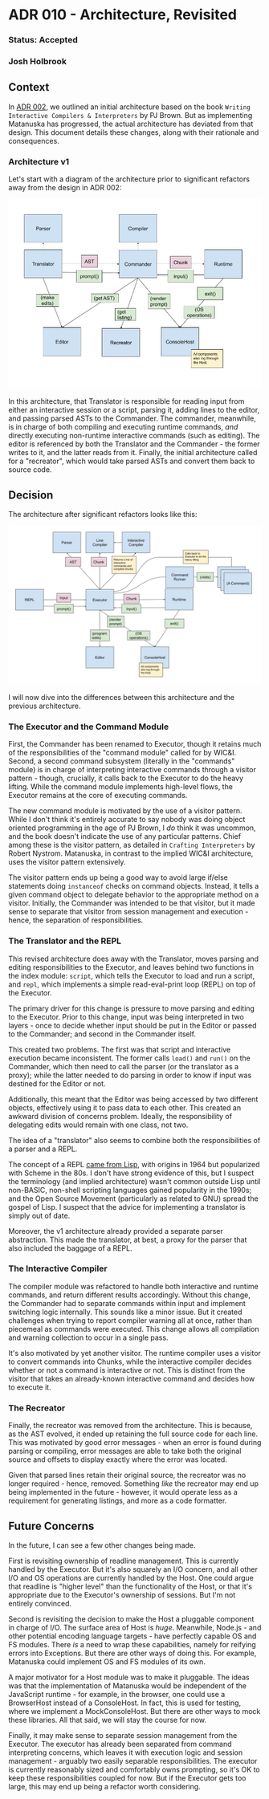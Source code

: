 # ADR 010 - Architecture, Revisited

### Status: Accepted

### Josh Holbrook

## Context

In [ADR 002](./002-architecture.md), we outlined an initial architecture based on the book `Writing Interactive Compilers & Interpreters` by PJ Brown. But as implementing Matanuska has progressed, the actual architecture has deviated from that design. This document details these changes, along with their rationale and consequences.

### Architecture v1

Let's start with a diagram of the architecture prior to significant refactors away from the design in ADR 002:

![](./fig/010-01-architecture-v1.jpg)

In this architecture, that Translator is responsible for reading input from either an interactive session or a script, parsing it, adding lines to the editor, and passing parsed ASTs to the Commander. The commander, meanwhile, is in charge of both compiling and executing runtime commands, _and_ directly executing non-runtime interactive commands (such as editing). The editor is referenced by both the Translator and the Commander - the former writes to it, and the latter reads from it. Finally, the initial architecture called for a "recreator", which would take parsed ASTs and convert them back to source code.

## Decision

The architecture after significant refactors looks like this:

![](./fig/010-02-architecture-v2.jpg)

I will now dive into the differences between this architecture and the previous architecture.

### The Executor and the Command Module

First, the Commander has been renamed to Executor, though it retains much of the responsibilities of the "command module" called for by WIC&I. Second, a second command subsystem (literally in the "commands" module) is in charge of interpreting interactive commands through a visitor pattern - though, crucially, it calls back to the Executor to do the heavy lifting. While the command module implements high-level flows, the Executor remains at the core of executing commands.

The new command module is motivated by the use of a visitor pattern. While I don't think it's entirely accurate to say nobody was doing object oriented programming in the age of PJ Brown, I _do_ think it was uncommon, and the book doesn't indicate the use of any particular patterns. Chief among these is the visitor pattern, as detailed in `Crafting Interpreters` by Robert Nystrom. Matanuska, in contrast to the implied WIC&I architecture, uses the visitor pattern extensively.

The visitor pattern ends up being a good way to avoid large if/else statements doing `instanceof` checks on command objects. Instead, it tells a given command object to delegate behavior to the appropriate method on a visitor. Initially, the Commander was intended to be that visitor, but it made sense to separate that visitor from session management and execution - hence, the separation of responsibilities.

### The Translator and the REPL

This revised architecture does away with the Translator, moves parsing and editing responsibilities to the Executor, and leaves behind two functions in the index module: `script`, which tells the Executor to load and run a script, and `repl`, which implements a simple read-eval-print loop (REPL) on top of the Executor.

The primary driver for this change is pressure to move parsing and editing to the Executor. Prior to this change, input was being interpreted in two layers - once to decide whether input should be put in the Editor or passed to the Commander; and second in the Commander itself.

This created two problems. The first was that script and interactive execution became inconsistent. The former calls `load()` and `run()` on the Commander, which then need to call the parser (or the translator as a proxy); while the latter needed to do parsing in order to know if input was destined for the Editor or not.

Additionally, this meant that the Editor was being accessed by two different objects, effectively using it to pass data to each other. This created an awkward division of concerns problem. Ideally, the responsibility of delegating edits would remain with one class, not two.

The idea of a "translator" also seems to combine both the responsibilities of a parser and a REPL.

The concept of a REPL [came from Lisp](https://en.wikipedia.org/wiki/Read%E2%80%93eval%E2%80%93print_loop), with origins in 1964 but popularized with Scheme in the 80s. I don't have strong evidence of this, but I suspect the terminology (and implied architecture) wasn't common outside Lisp until non-BASIC, non-shell scripting languages gained popularity in the 1990s; and the Open Source Movement (particularly as related to GNU) spread the gospel of Lisp. I suspect that the advice for implementing a translator is simply out of date.

Moreover, the v1 architecture already provided a separate parser abstraction. This made the translator, at best, a proxy for the parser that also included the baggage of a REPL.

### The Interactive Compiler

The compiler module was refactored to handle both interactive and runtime commands, and return different results accordingly. Without this change, the Commander had to separate commands within input and implement switching logic internally. This sounds like a minor issue. But it created challenges when trying to report compiler warning all at once, rather than piecemeal as commands were executed. This change allows all compilation and warning collection to occur in a single pass.

It's also motivated by yet another visitor. The runtime compiler uses a visitor to convert commands into Chunks, while the interactive compiler decides whether or not a command is interactive or not. This is distinct from the visitor that takes an already-known interactive command and decides how to execute it.

### The Recreator

Finally, the recreator was removed from the architecture. This is because, as the AST evolved, it ended up retaining the full source code for each line. This was motivated by good error messages - when an error is found during parsing or compiling, error messages are able to take both the original source and offsets to display exactly where the error was located.

Given that parsed lines retain their original source, the recreator was no longer required - hence, removed. Something _like_ the recreator may end up being implemented in the future - however, it would operate less as a requirement for generating listings, and more as a code formatter.

## Future Concerns

In the future, I can see a few other changes being made.

First is revisiting ownership of readline management. This is currently handled by the Executor. But it's also squarely an I/O concern, and all other I/O and OS operations are currently handled by the Host. One could argue that readline is "higher level" than the functionality of the Host, or that it's appropriate due to the Executor's ownership of sessions. But I'm not entirely convinced.

Second is revisiting the decision to make the Host a pluggable component in charge of I/O. The surface area of Host is _huge_. Meanwhile, Node.js - and other potential encoding language targets - have perfectly capable OS and FS modules. There _is_ a need to wrap these capabilities, namely for reifying errors into Exceptions. But there are other ways of doing this. For example, Matanuska could implement OS and FS modules of its own.

A major motivator for a Host module was to make it pluggable. The ideas was that the implementation of Matanuska would be independent of the JavaScript runtime - for example, in the browser, one could use a BrowserHost instead of a ConsoleHost. In fact, this is used for testing, where we implement a MockConsoleHost. But there are other ways to mock these libraries. All that said, we will stay the course for now.

Finally, it may make sense to separate session management from the Executor. The executor has already been separated from command interpreting concerns, which leaves it with execution logic and session management - arguably two easily separable responsibilities. The executor is currently reasonably sized and comfortably owns prompting, so it's OK to keep these responsibilities coupled for now. But if the Executor gets too large, this may end up being a refactor worth considering.
